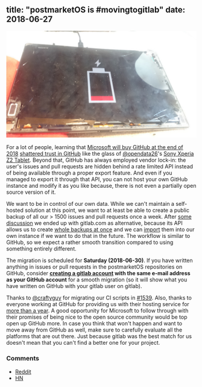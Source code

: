 title: "postmarketOS is #movingtogitlab"
date:  2018-06-27
---

[![Broken Sony Xperia Z2 Tablet](/static/img/2018-06/broken-castor-thumb.jpg)](/static/img/2018-06/broken-castor.jpg)

For a lot of people, learning that [Microsoft will buy GitHub at the end of 2018](https://www.bloomberg.com/news/articles/2018-06-04/microsoft-agrees-to-buy-coding-site-github-for-7-5-billion) [shattered trust in GitHub](https://jacquesmattheij.com/what-is-wrong-with-microsoft-buying-github) like the glass of [@opendata26](https://gitlab.com/opendata26)'s [Sony Xperia Z2 Tablet](https://wiki.postmarketos.org/wiki/Sony_Xperia_Z2_Tablet_(sony-castor-windy)). Beyond that, GitHub has always employed vendor lock-in: the user's issues and pull requests are hidden behind a rate limited API instead of being available through a proper export feature. And even if you managed to export it through that API, you can not host your own GitHub instance and modify it as you like because, there is not even a partially open source version of it.

We want to be in control of our own data. While we can't maintain a self-hosted solution at this point, we want to at least be able to create a public backup of all our > 1500 issues and pull requests once a week. After [some discussion](https://github.com/postmarketOS/postmarketos.org/issues/37) we ended up with gitlab.com as alternative, because its API allows us to create [whole backups at once](https://docs.gitlab.com/ee/api/project_import_export.html) and we can [import](https://gitlab.com/help/user/project/settings/import_export.md) them into our own instance if we want to do that in the future. The workflow is similar to GitHub, so we expect a rather smooth transition compared to using something entirely different.

The migration is scheduled for **Saturday (2018-06-30)**. If you have written anything in issues or pull requests in the postmarketOS repositories on GitHub, consider **[creating a gitlab account](https://gitlab.com/users/sign_in) with the same e-mail address as your GitHub account** for a smooth migration (so it will show what you have written on GitHub with your gitlab user on gitlab).

Thanks to [@craftyguy](https://gitlab.com/craftyguy) for migrating our CI scripts in [#1539](https://github.com/postmarketOS/pmbootstrap/pull/1539). Also, thanks to everyone working at GitHub for providing us with their hosting service for [more than a year](/blog/2018/06/09/one-year/). A good opportunity for Microsoft to follow through with their promises of being nice to the open source community would be top open up GitHub more. In case you think that won't happen and want to move away from GitHub as well, make sure to carefully evaluate all the platforms that are out there. Just because gitlab was the best match for us doesn't mean that you can't find a better one for your project.

### Comments
* [Reddit](https://old.reddit.com/r/postmarketOS/duplicates/8u7b3c/postmarketos_is_movingtogitlab/)
* [HN](https://news.ycombinator.com/item?id=17406156)

